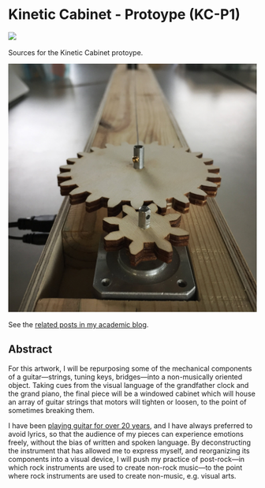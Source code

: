# Kinetic Cabinet - Protoype (KC-P1)

![](https://img.shields.io/badge/Academic%20Project%20%E2%80%94%20Advanced%20Electronic%20Arts%20Practices-inactive-lightgrey.svg)

Sources for the Kinetic Cabinet protoype.

![image](documentation/fig-with-string-added.jpg)

See the [related posts in my academic blog](https://academia.jansensan.net/category/imca-400/).


## Abstract

For this artwork, I will be repurposing some of the mechanical components of a guitar—strings, tuning keys, bridges—into a non-musically oriented object. Taking cues from the visual language of the grandfather clock and the grand piano, the final piece will be a windowed cabinet which will house an array of guitar strings that motors will tighten or loosen, to the point of sometimes breaking them.

I have been [playing guitar for over 20 years](https://matjb.bandcamp.com/), and I have always preferred to avoid lyrics, so that the audience of my pieces can experience emotions freely, without the bias of written and spoken language. By deconstructing the instrument that has allowed me to express myself, and reorganizing its components into a visual device, I will push my practice of post-rock—in which rock instruments are used to create non-rock music—to the point where rock instruments are used to create non-music, e.g. visual arts.
